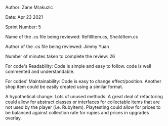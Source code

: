 Author: Zane Mrakuzic

Date: Apr 23 2021

Sprint Number: 5

Name of the .cs file being reviewed: RefillItem.cs, SheildItem.cs

Author of the .cs file being reviewed: Jimmy Yuan 

Number of minutes taken to complete the review: 26

For code's Readability: Code is simple and easy to follow. code is well commented and understandable.

For codes' Maintainability: Code is easy to change effect/position. Another shop item could be easily created using a similar format.

A hypothetical change: 
Lots of unused methods. A great deal of refactoring could allow for abstract classes or interfaces for collectable items that are not used by the player (i.e. RubyItem). 
Playtesting could allow for prices to be balanced against collection rate for rupies and prices in upgrades overlay.